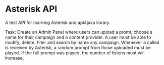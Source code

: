 # Asterisk API
A test API for learning Asterisk and api4java library.

Task:
Create an Admin Panel where users can upload a promt, choose a name for their campaign and a content provider.
A user must be able to modify, delete, filter and search by name any campaign.
Whenever a called is received by Asterisk, a random prompt from those uploaded must be played.
If the full prompt was played, the number of listens must will increase.
